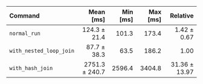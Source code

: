 | Command | Mean [ms] | Min [ms] | Max [ms] | Relative |
|:---|---:|---:|---:|---:|
| `normal_run` | 124.3 ± 21.4 | 101.3 | 173.4 | 1.42 ± 0.67 |
| `with_nested_loop_join` | 87.7 ± 38.3 | 63.5 | 186.2 | 1.00 |
| `with_hash_join` | 2751.3 ± 240.7 | 2596.4 | 3404.8 | 31.36 ± 13.97 |
